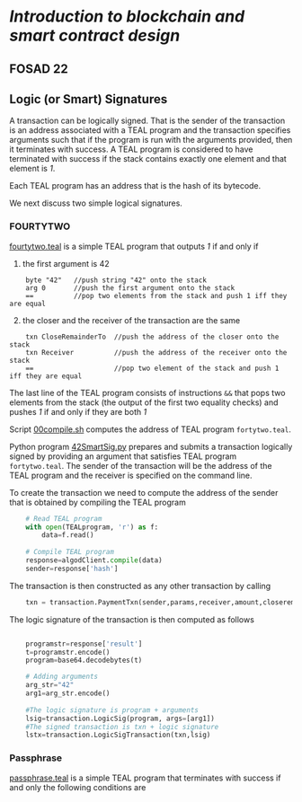 # *Introduction to blockchain and smart contract design*
## FOSAD 22 ##

## Logic (or Smart) Signatures ##

A transaction can be logically signed. That is the sender of the transaction is an 
address associated with a TEAL program and the transaction specifies arguments
such that if the program is 
run with the arguments provided, then it terminates with success.
A TEAL program is considered to have terminated with success if the stack contains
exactly one element and that element is *1*.

Each TEAL program has an address that is the hash of its bytecode.

We next discuss two simple logical signatures.


### FOURTYTWO ###

[fourtytwo.teal](./fourtytwo.teal) is a simple TEAL program that
outputs *1* if and only if 

1. the first argument is 42 

```
    byte "42"   //push string "42" onto the stack
    arg 0       //push the first argument onto the stack
    ==          //pop two elements from the stack and push 1 iff they are equal
```

2. the closer and the receiver of the transaction are the same 
```
    txn CloseRemainderTo  //push the address of the closer onto the stack
    txn Receiver          //push the address of the receiver onto the stack
    ==                    //pop two element of the stack and push 1 iff they are equal
```

The last line of the TEAL program consists of instructions ```&&``` that pops two elements from the stack 
(the output of the first two equality checks) and pushes *1* if and only if they are both *1*

Script [00compile.sh](00compile.sh) computes the address of TEAL program  ```fortytwo.teal```.

Python program [42SmartSig.py](./42SmartSig.py) prepares and submits a transaction
logically signed by providing an argument that satisfies TEAL program  ```fortytwo.teal```.
The sender of the transaction will be the address of the TEAL program and the receiver is specified
on the command line.

To create the transaction we need to compute the address of the sender that is obtained
by compiling the TEAL program

```python
    # Read TEAL program
    with open(TEALprogram, 'r') as f:
        data=f.read()
    
    # Compile TEAL program
    response=algodClient.compile(data)
    sender=response['hash']
```

The transaction is then constructed as any other transaction by calling

```python
    txn = transaction.PaymentTxn(sender,params,receiver,amount,closeremainderto)
```

The logic signature of the transaction is then computed as follows

```python

    programstr=response['result']
    t=programstr.encode()
    program=base64.decodebytes(t)

    # Adding arguments
    arg_str="42"
    arg1=arg_str.encode()
    
    #The logic signature is program + arguments
    lsig=transaction.LogicSig(program, args=[arg1])
    #The signed transaction is txn + logic signature
    lstx=transaction.LogicSigTransaction(txn,lsig)


```


### Passphrase ###

[passphrase.teal](./passphrase.teal) is a simple TEAL program that terminates with success 
if and only the following conditions are 

